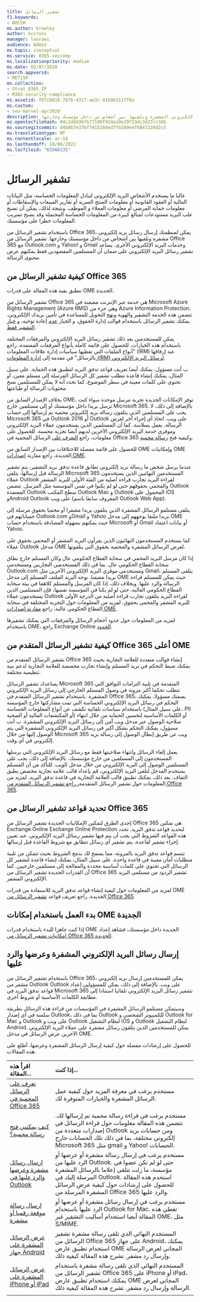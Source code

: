 ```yaml
---
title: تشفير الرسائل
f1.keywords:
- NOCSH
ms.author: krowley
author: kccross
manager: laurawi
audience: Admin
ms.topic: conceptual
ms.service: O365-seccomp
ms.localizationpriority: medium
ms.date: 02/07/2020
search.appverid:
- MET150
ms.collection:
- Strat_O365_IP
- M365-security-compliance
ms.assetid: f87cb016-7876-4317-ae3c-9169b311ff8a
ms.custom:
- seo-marvel-apr2020
description: تعرف على كيفية إرسال رسائل البريد الإلكتروني المشفرة وتلقيها بين أشخاص من داخل مؤسستك وخارجها.
ms.openlocfilehash: 04c2ddd3bfb77199f924a10e29f23dc3d27cc38b
ms.sourcegitcommit: d4b867e37bf741528ded7fb289e4f6847228d2c5
ms.translationtype: MT
ms.contentlocale: ar-SA
ms.lasthandoff: 10/06/2021
ms.locfileid: "63566135"
---
```

# <a name="message-encryption"></a>تشفير الرسائل

غالبا ما يستخدم الأشخاص البريد الإلكتروني لتبادل المعلومات الحساسة، مثل البيانات المالية أو العقود القانونية أو معلومات المنتج السرية أو تقارير المبيعات والإسقاطات أو معلومات حماية المرضى أو معلومات العملاء و الموظف. ونتيجة لذلك، يمكن أن تصبح علب البريد مستودعات لمبالغ كبيرة من المعلومات الحساسة المحتملة وقد يصبح تسريب المعلومات خطرا على مؤسستك.

باستخدام تشفير الرسائل من Office 365، يمكن لمنظمتك إرسال رسائل بريد إلكتروني مشفرة وتلقيها بين أشخاص من داخل مؤسستك وخارجها. تشفير الرسائل من Office 365 مع Outlook.com و Yahoo! و Gmail وخدمات البريد الإلكتروني الأخرى. يساعد تشفير رسائل البريد الإلكتروني على ضمان أن المستلمين المقصودين فقط يمكنهم عرض محتوى الرسالة.

## <a name="how-office-365-message-encryption-works"></a>كيفية تشفير الرسائل من Office 365

تنطبق بقية هذه المقالة على قدرات OME الجديدة.

تشفير الرسائل من Office 365 هي خدمة عبر الإنترنت مضمنة في Microsoft Azure Rights Management (Azure RMS) وهي جزء من Azure Information Protection. تتضمن هذه الخدمة التشفير والهوية ونهج التخويل للمساعدة في تأمين بريدك الإلكتروني. يمكنك تشفير الرسائل باستخدام قوالب إدارة الحقوق، و الخيار [عدم](/information-protection/deploy-use/configure-usage-rights#do-not-forward-option-for-emails) إعادة توجيه، و [خيار التشفير فقط](/information-protection/deploy-use/configure-usage-rights#encrypt-only-option-for-emails).

يمكن للمستخدمين بعد ذلك تشفير رسائل البريد الإلكتروني والمرفقات المختلفة باستخدام هذه الخيارات. للحصول على قائمة كاملة بأنواع المرفقات المعتمدة، راجع "أنواع الملفات التي تغطيها سياسات إدارة علاقات المعلومات (IRM) عند إرفاقها بالرسائل" في مقدمة إلى [إدارة المعلومات (IRM) لرسائل البريد الإلكتروني](https://support.office.com/article/bb643d33-4a3f-4ac7-9770-fd50d95f58dc#FileTypesforIRM).

ب أنت مسؤول، يمكنك أيضا تعريف قواعد تدفق البريد لتطبيق هذه الحماية. على سبيل المثال، يمكنك إنشاء قاعدة تتطلب تشفير كل الرسائل المرسلة إلى مستلم معين، أو تحتوي على كلمات معينة في سطر الموضوع، كما تحدد أنه لا يمكن للمستلمين نسخ محتويات الرسالة أو طباعتها.

بخلاف الإصدار السابق من OME، توفر الإمكانات الجديدة تجربة مرسل موحدة سواء كنت ترسل بريدا داخل مؤسستك أو إلى مستلمين خارج Microsoft 365. بالإضافة إلى ذلك، لا يجب على المستلمين الذين يتلقون رسالة بريد إلكتروني محمية تم إرسالها إلى حساب Microsoft 365 في Outlook 2016 أو Outlook على ويب، اتخاذ أي إجراء آخر لعرض الرسالة. يعمل بسلاسة. كما أن المستلمين الذين يستخدمون عملاء البريد الإلكتروني وموفري خدمة البريد الإلكتروني الآخرين لديهم أيضا تجربة محسنة. للحصول على معلومات، راجع [التعرف على](https://support.office.com/article/Learn-about-protected-messages-in-Office-365-2baf3ac7-12db-40a4-8af7-1852204b4b67) الرسائل المحمية في Office 365 وكيفية فتح [رسالة محمية](https://support.office.com/article/How-do-I-open-a-protected-message-1157a286-8ecc-4b1e-ac43-2a608fbf3098).

للحصول على قائمة مفصلة للاختلافات بين الإصدار السابق من OME وإمكانيات OME الجديدة، راجع مقارنة [إصدارات OME](ome-version-comparison.md).

عندما يرسل شخص ما رسالة بريد إلكتروني تطابق قاعدة تدفق بريد التشفير، يتم تشفير الرسالة قبل إرسالها. يتلقى Microsoft 365 المستخدمين النهائيين الذين يستخدمون عملاء Outlook لقراءة البريد تجارب قراءة أصلية من الفئة الأولى للبريد المشفر والمحمي بحقوقهم حتى لو لم يكنوا في نفس المؤسسة مثل المرسل. تتضمن Outlook المعتمدة Outlook سطح المكتب Outlook Mac و Outlook المحمول على iOS وAndroid Outlook على ويب (المعروف سابقا باسم Outlook Web App).

يتلقى مستلمو الرسائل المشفرة الذين يتلقون بريدا مشفرا أو محميا بحقوق مرسلة إلى حساباتهم في Outlook.com وGmail و Yahoo بريدا ملتفا يوجههم إلى مدخل OME حيث يمكنهم بسهولة المصادقة باستخدام حساب Microsoft أو Gmail أو بيانات اعتماد Yahoo.

كما يستخدم المستخدمون النهائيون الذين يقرأون البريد المشفر أو المحمي بحقوق على عملاء Outlook مدخل OME لعرض الرسائل المشفرة والمحمية بحقوق التي يتلقونها.

إذا كان مرسل البريد المحمي في سحابة القطاع الحكومي عال وكان المستلم خارج نطاق سحابة القطاع الحكومي عال، بما في ذلك المستخدمين التجاريين ومستخدمي Outlook.com ومستخدمي موفري البريد الإلكتروني الآخرين مثل Gmail، يتلقى المستلم بريدا مضمنا. يوجه البريد الملتف المستلم إلى مدخل OME حيث يمكن للمستلم قراءة الرسالة والرد عليها. وبخلاف ذلك، إذا كان المرسل والمستلم كلاهما في بيئة سحابة القطاع الحكومي العالية، حتى لو لم يكنا في المؤسسة نفسها، فإن المستلمين الذين يستخدمون عملاء Outlook لقراءة البريد يتلقون تجارب قراءة أصلية من الدرجة الأولى للبريد المشفر والمحمي بحقوق. لمزيد من المعلومات حول التجربة المختلفة في سحابة القطاع الحكومي عالية، راجع [مقارنة إصدارات OME](ome-version-comparison.md).

لمزيد من المعلومات حول حدود أحجام الرسائل والمرفقات التي يمكنك تشفيرها باستخدام OME، راجع Exchange Online [الحدود](/office365/servicedescriptions/exchange-online-service-description/exchange-online-limits).

## <a name="how-office-365-advanced-message-encryption-works-on-top-of-ome"></a>كيفية تشفير الرسائل المتقدم من Office 365 أعلى OME

تشفير الرسائل المتقدم من Office 365 إنشاء قوالب متعددة للعلامة التجارية بحيث يمكنك ضبط التحكم في بريد المستلم وإنشاء تجارب مخصصة للعلامة التجارية لدعم بنية تنظيمية مختلفة.

يساعدك تشفير الرسائل Microsoft 365 المتقدمة في تلبية التزامات التوافق التي تتطلب تحكما أكثر مرونة في وصول المستلم الخارجي إلى رسائل البريد الإلكتروني المشفرة. باستخدام تشفير الرسائل المتقدم في Office 365، بصفتك مسؤولا، يمكنك التحكم في رسائل البريد الإلكتروني الحساسة التي تمت مشاركتها خارج المؤسسة باستخدام سياسات تلقائية تكشف عن أنواع المعلومات الحساسة (على سبيل المثال، PII أو المكتشفات المالية أو الصحية) أو الكلمات الأساسية لتحسين الحماية من خلال انتهاء صلاحية الوصول عبر مدخل ويب آمن إلى رسائل البريد الإلكتروني المشفرة. ب أنت مسؤول، يمكنك التحكم بشكل أكبر في رسائل البريد الإلكتروني المشفرة التي يتم الوصول إليها من خلال Microsoft 365 ويب عن طريق إبطال الوصول إلى رسالة بريد إلكتروني في أي وقت.

يعمل إلغاء الرسائل وانتهاء صلاحيتها فقط مع رسائل البريد الإلكتروني التي يرسلها المستخدمون إلى المستلمين من خارج مؤسستك. بالإضافة إلى ذلك، يجب على المستلمين الوصول إلى البريد الإلكتروني من خلال مدخل الويب. للتأكد من أن المستلم يستخدم المدخل لتلقي البريد الإلكتروني، قم بإعداد قالب علامة تجارية مخصص يطبق التفاف. بعد ذلك، يمكنك تطبيق قالب العلامة التجارية في قاعدة تدفق البريد. لمزيد من المعلومات حول تشفير الرسائل المتقدمة[، راجع تشفير الرسائل المتقدم من Office 365](ome-advanced-message-encryption.md).

## <a name="defining-rules-for-office-365-message-encryption"></a>تحديد قواعد تشفير الرسائل من Office 365

إحدى الطرق لتمكين الإمكانيات الجديدة تشفير الرسائل من Office 365 هي تمكين Exchange Online Exchange Online Protection لتحديد قواعد تدفق البريد. تحدد هذه القواعد الشروط التي يجب أن يتم فيها تشفير رسائل البريد الإلكتروني. عند تعيين إجراء تشفير لقاعدة، يتم تشفير أي رسائل تتطابق مع شروط القاعدة قبل إرسالها.

تتسم قواعد تدفق البريد بالمرونة، مما يسمح لك بدمج الشروط بحيث تتمكن من تلبية متطلبات أمان معينة في قاعدة واحدة. على سبيل المثال، يمكنك إنشاء قاعدة لتشفير كل الرسائل التي تحتوي على كلمات أساسية محددة والمعالجة إلى مستلمين خارجيين. كما أن القدرات الجديدة تشفير الرسائل من Office 365 تشفير الردود من مستلمي البريد الإلكتروني المشفر.

لمزيد من المعلومات حول كيفية إنشاء قواعد تدفق البريد للاستفادة من قدرات OME الجديدة، راجع تعريف قواعد [تشفير الرسائل من Office 365](define-mail-flow-rules-to-encrypt-email.md).

## <a name="get-started-with-the-new-ome-capabilities"></a>بدء العمل باستخدام إمكانات OME الجديدة

إذا كنت جاهزا للبدء باستخدام قدرات OME الجديدة داخل مؤسستك، فشاهد إعداد [إمكانيات تشفير الرسائل من Office 365 الجديدة](set-up-new-message-encryption-capabilities.md).

## <a name="sending-viewing-and-replying-to-encrypted-email-messages"></a>إرسال رسائل البريد الإلكتروني المشفرة وعرضها والرد عليها

باستخدام تشفير الرسائل من Office 365، يمكن للمستخدمين إرسال بريد إلكتروني مشفر من Outlook Outlook على ويب. بالإضافة إلى ذلك، يمكن للمسؤولين إعداد قواعد تدفق البريد في Microsoft 365 تشفير رسائل البريد الإلكتروني تلقائيا استنادا إلى مطابقة الكلمات الأساسية أو شروط أخرى.

وسيتمكن مستلمو الرسائل المشفرة في المؤسسات من قراءة هذه الرسائل بطريقة سلسة في أي إصدار Outlook، بما في ذلك Outlook للكمبيوتر الشخصي و Outlook for Mac و Outlook على ويب و Outlook لنظام التشغيل iOS و Outlook لنظام التشغيل Android. يمكن للمستخدمين الذين يتلقون رسائل مشفرة على عملاء البريد الإلكتروني الآخرين عرض الرسائل في مدخل OME.

للحصول على إرشادات مفصلة حول كيفية إرسال الرسائل المشفرة وعرضها، أطلع على هذه المقالات.

|اقرأ هذه المقالة...|إذا كنت...|
|:-----|:-----|
|[تعرف على الرسائل المحمية في Office 365](https://support.office.com/article/2baf3ac7-12db-40a4-8af7-1852204b4b67.aspx)|مستخدم يرغب في معرفة المزيد حول كيفية عمل الرسائل المشفرة والخيارات المتوفرة لك.|
|[كيف يمكنني فتح رسالة محمية؟](https://support.office.com/article/1157a286-8ecc-4b1e-ac43-2a608fbf3098.aspx)|مستخدم يرغب في قراءة رسالة محمية تم إرسالها لك. تتضمن هذه المقالة معلومات حول قراءة الرسائل في إصدارات متعددة من Outlook ومن حسابات بريد إلكتروني مختلفة، بما في ذلك تلك الحسابات خارج Microsoft 365 مثل gmail و Yahoo! الحسابات.|
|[إرسال رسائل مشفرة وعرضها والرد عليها في Outlook](https://support.microsoft.com/office/send-view-and-reply-to-encrypted-messages-in-outlook-for-pc-eaa43495-9bbb-4fca-922a-df90dee51980)|مستخدم يرغب في إرسال رسالة مشفرة أو عرضها أو الرد عليها من Outlook. حتى لو لم تكن عضوا في مؤسسة، ما زلت تتلقى إعلاما بالرسائل المشفرة المرسلة إليك في Outlook. استخدم هذه المقالة للحصول على إرشادات حول كيفية عرض الرسائل المشفرة المرسلة من Office 365 والرد عليها.|
|[إرسال رسالة موقعة رقميا أو مشفرة](https://support.microsoft.com/office/send-a-digitally-signed-or-encrypted-message-a18ecf7f-a7ac-4edd-b02e-687b05eff547)|مستخدم يرغب في إرسال رسائل مشفرة أو عرضها أو الرد عليها باستخدام Outlook for Mac. تغطي هذه المقالة أيضا استخدام أساليب التشفير غير OME، مثل S/MIME.|
|[عرض الرسائل المشفرة على جهاز Android](https://support.office.com/article/83d60f17-2305-407a-a762-7d518401fdeb)|المستخدم النهائي الذي تلقى رسالة مشفرة تشفير الرسائل من Office 365 على جهاز Android، يمكنك استخدام تطبيق عارض OME المجاني لعرض الرسالة وإرسال رد مشفر. تشرح هذه المقالة كيفية ذلك.|
|[عرض الرسائل المشفرة على iPhone أو iPad](https://support.microsoft.com/office/view-protected-messages-on-your-iphone-or-ipad-4d631321-0d26-4bcc-a483-d294dd0b1caf)|المستخدم النهائي الذي تلقى رسالة مشفرة باستخدام تشفير الرسائل من Office 365 على iPhone أو iPad، يمكنك استخدام تطبيق عارض OME المجاني لعرض الرسالة وإرسال رد مشفر. تشرح هذه المقالة كيفية ذلك.|
||